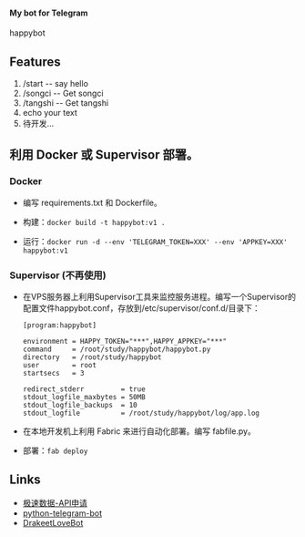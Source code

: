 #### My bot for Telegram

happybot

## Features  

1. /start  -- say hello 
2. /songci	-- Get songci
3. /tangshi	-- Get tangshi
4. echo your text
5. 待开发...

## 利用 Docker 或 Supervisor 部署。

### Docker

* 编写 requirements.txt 和 Dockerfile。

* 构建：`docker build -t happybot:v1 .`

* 运行：`docker run -d --env 'TELEGRAM_TOKEN=XXX' --env 'APPKEY=XXX' happybot:v1`

### Supervisor (不再使用)

* 在VPS服务器上利用Supervisor工具来监控服务进程。编写一个Supervisor的配置文件happybot.conf，存放到/etc/supervisor/conf.d/目录下：
	
	```
	[program:happybot]

	environment = HAPPY_TOKEN="***",HAPPY_APPKEY="***"
	command     = /root/study/happybot/happybot.py
	directory   = /root/study/happybot
	user        = root
	startsecs   = 3

	redirect_stderr         = true
	stdout_logfile_maxbytes = 50MB
	stdout_logfile_backups  = 10
	stdout_logfile          = /root/study/happybot/log/app.log
	```
	
* 在本地开发机上利用 Fabric 来进行自动化部署。编写 fabfile.py。

* 部署：`fab deploy`

## Links

* [极速数据-API申请](http://www.jisuapi.com/)
* [python-telegram-bot](https://github.com/python-telegram-bot/python-telegram-bot)
* [DrakeetLoveBot](https://github.com/drakeet/DrakeetLoveBot)

